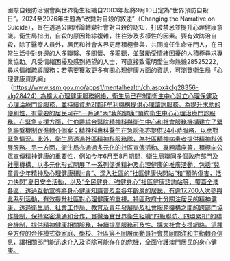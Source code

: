 國際自殺防治協會與世界衛生組織自2003年起將9月10日定為“世界預防自殺日”。2024至2026年主題為“改變對自殺的敘述”（Changing the Narrative on Suicide），旨在透過公開討論轉變社會對自殺的認知，打破禁忌並提升心理健康意識。衛生局指出，自殺的原因錯綜複雜，往往涉及多樣性的因素。要有效防治自殺，除了醫療人員外，居民和社會各界更應積極參與，共同擔任生命守門人，在日常生活中對身邊的人多聯繫、多關懷、多聆聽，並鼓勵受情緒困擾的人積極尋求專業協助。凡受情緒困擾及感到絕望的人士，可直接致電明愛生命熱線28525222，尋求情緒疏導服務；若需要獲取更多有關心理健康方面的資訊，可瀏覽衛生局「心理健康資訊網」（https://www.ssm.gov.mo/apps1/mentalhealth/ch.aspx#clg28356-vlg28424）為擴大心理健康服務網絡，衛生局已在9間衛生中心設立心理保健及心理治療門診服務，並持續資助2間非牟利機構提供心理諮詢服務。為提升求助的便利性，有需要的居民可在“一戶通”內“我的健康”預約衛生中心心理治療門診服務。在緊急支援方面，仁伯爵綜合醫院精神科與衛生中心和社會服務機構建立了緊急聯繫機制跟進轉介個案；精神科專科醫生在急診部亦提供24小時服務，以應對緊急情況。此外，衛生局透過社區精神科服務隊，為社區精神病患者提供精神科外展服務。另一方面，衛生局亦通過多元化的社區宣傳活動、專題講座等，積極向公眾宣傳精神健康的重要性，例如今年6月至8月期間，衛生局聯同多個政府部門及社團機構，以多元化形式開展了一系列促進精神及心理健康的推廣活動，包括“兒童青少年精神及心理健康研討會”、深入社區的“社區健康快閃站”和“預防傷害，活力快閃”夏日安全活動，以及“全民健身．強健身心”社區健康諮詢站等，覆蓋全澳各區，透過互動宣導將身心健康知識普及至各年齡層的居民，有逾17,700人次參與此系列活動，有效提升社區對心理健康的重視。特區政府十分關注居民的精神健康，透過衛生局、社會工作局、教育及青年發展局及社會服務機構之間的跨部門協作機制，保持緊密溝通和合作，貫徹落實世界衛生組織“四級聯防、四環緊扣”的聯合機制，提供精神健康相關服務，持續提高服務可及性、擴大社會支援網絡。這種全方位的合作模式從家庭、學校、社區等不同層面動員社會共同關注和主動轉介信息，讓相關部門能迅速介入及消除可能存在的危機，全面守護澳門居民的身心健康。